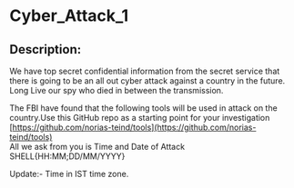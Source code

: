 
# Cyber_Attack_1
## Description:
We have top secret confidential information from the secret service that there is going to be an all out cyber attack against a country in the future. Long Live our spy who died in between the transmission. 

The FBI have found that the following tools will be used in attack on the country.Use this GitHub repo as a starting point for your investigation 
[https://github.com/norias-teind/tools](https://github.com/norias-teind/tools)
<br>
All we ask from you is
Time and Date of Attack
SHELL{HH:MM;DD/MM/YYYY}

Update:- Time in IST time zone. 

